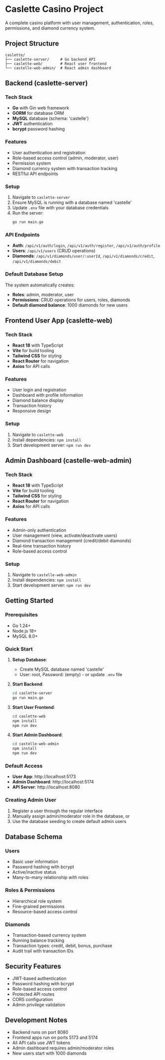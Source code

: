 # Caslette Casino Project

A complete casino platform with user management, authentication, roles, permissions, and diamond currency system.

## Project Structure

```
caslette/
├── caslette-server/     # Go backend API
├── caslette-web/        # React user frontend
└── castelle-web-admin/  # React admin dashboard
```

## Backend (caslette-server)

### Tech Stack

- **Go** with Gin web framework
- **GORM** for database ORM
- **MySQL** database (schema: 'castelle')
- **JWT** authentication
- **bcrypt** password hashing

### Features

- User authentication and registration
- Role-based access control (admin, moderator, user)
- Permission system
- Diamond currency system with transaction tracking
- RESTful API endpoints

### Setup

1. Navigate to `caslette-server`
2. Ensure MySQL is running with a database named 'castelle'
3. Update `.env` file with your database credentials
4. Run the server:
   ```bash
   go run main.go
   ```

### API Endpoints

- **Auth**: `/api/v1/auth/login`, `/api/v1/auth/register`, `/api/v1/auth/profile`
- **Users**: `/api/v1/users` (CRUD operations)
- **Diamonds**: `/api/v1/diamonds/user/:userId`, `/api/v1/diamonds/credit`, `/api/v1/diamonds/debit`

### Default Database Setup

The system automatically creates:

- **Roles**: admin, moderator, user
- **Permissions**: CRUD operations for users, roles, diamonds
- **Default diamond balance**: 1000 diamonds for new users

## Frontend User App (caslette-web)

### Tech Stack

- **React 18** with TypeScript
- **Vite** for build tooling
- **Tailwind CSS** for styling
- **React Router** for navigation
- **Axios** for API calls

### Features

- User login and registration
- Dashboard with profile information
- Diamond balance display
- Transaction history
- Responsive design

### Setup

1. Navigate to `caslette-web`
2. Install dependencies: `npm install`
3. Start development server: `npm run dev`

## Admin Dashboard (castelle-web-admin)

### Tech Stack

- **React 18** with TypeScript
- **Vite** for build tooling
- **Tailwind CSS** for styling
- **React Router** for navigation
- **Axios** for API calls

### Features

- Admin-only authentication
- User management (view, activate/deactivate users)
- Diamond transaction management (credit/debit diamonds)
- Real-time transaction history
- Role-based access control

### Setup

1. Navigate to `castelle-web-admin`
2. Install dependencies: `npm install`
3. Start development server: `npm run dev`

## Getting Started

### Prerequisites

- Go 1.24+
- Node.js 18+
- MySQL 8.0+

### Quick Start

1. **Setup Database**:

   - Create MySQL database named 'castelle'
   - User: root, Password: (empty) - or update `.env` file

2. **Start Backend**:

   ```bash
   cd caslette-server
   go run main.go
   ```

3. **Start User Frontend**:

   ```bash
   cd caslette-web
   npm install
   npm run dev
   ```

4. **Start Admin Dashboard**:
   ```bash
   cd castelle-web-admin
   npm install
   npm run dev
   ```

### Default Access

- **User App**: http://localhost:5173
- **Admin Dashboard**: http://localhost:5174
- **API Server**: http://localhost:8080

### Creating Admin User

1. Register a user through the regular interface
2. Manually assign admin/moderator role in the database, or
3. Use the database seeding to create default admin users

## Database Schema

### Users

- Basic user information
- Password hashing with bcrypt
- Active/inactive status
- Many-to-many relationship with roles

### Roles & Permissions

- Hierarchical role system
- Fine-grained permissions
- Resource-based access control

### Diamonds

- Transaction-based currency system
- Running balance tracking
- Transaction types: credit, debit, bonus, purchase
- Audit trail with transaction IDs

## Security Features

- JWT-based authentication
- Password hashing with bcrypt
- Role-based access control
- Protected API routes
- CORS configuration
- Admin privilege validation

## Development Notes

- Backend runs on port 8080
- Frontend apps run on ports 5173 and 5174
- All API calls use JWT tokens
- Admin dashboard requires admin/moderator roles
- New users start with 1000 diamonds
